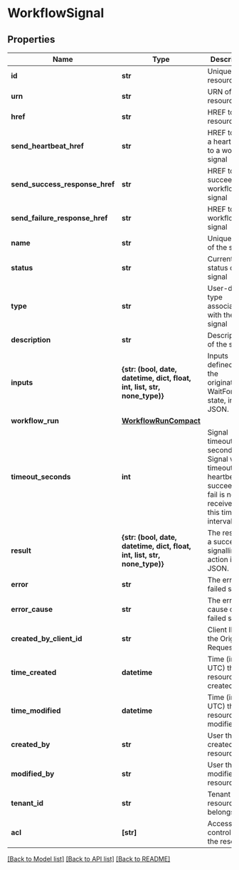 # WorkflowSignal


## Properties
Name | Type | Description | Notes
------------ | ------------- | ------------- | -------------
**id** | **str** | Unique resource ID | [optional] 
**urn** | **str** | URN of the resource | [optional] 
**href** | **str** | HREF to the resource | [optional] 
**send_heartbeat_href** | **str** | HREF to send a heartbeat to a workflow signal | [optional] 
**send_success_response_href** | **str** | HREF to succeed a workflow signal | [optional] 
**send_failure_response_href** | **str** | HREF to fail a workflow signal | [optional] 
**name** | **str** | Unique name of the signal | [optional] 
**status** | **str** | Current status of the signal | [optional] 
**type** | **str** | User-defined type associated with the signal | [optional] 
**description** | **str** | Description of the signal | [optional] 
**inputs** | **{str: (bool, date, datetime, dict, float, int, list, str, none_type)}** | Inputs defined by the originating WaitForSignal state, in JSON. | [optional] 
**workflow_run** | [**WorkflowRunCompact**](WorkflowRunCompact.md) |  | [optional] 
**timeout_seconds** | **int** | Signal timeout in seconds. The Signal will timeout if a heartbeat, succeed or fail is not received in this time interval. | [optional] 
**result** | **{str: (bool, date, datetime, dict, float, int, list, str, none_type)}** | The result of a successful signalling action in JSON. | [optional] 
**error** | **str** | The error of a failed signal. | [optional] 
**error_cause** | **str** | The error cause of a failed signal. | [optional] 
**created_by_client_id** | **str** | Client ID of the Origin Request | [optional] 
**time_created** | **datetime** | Time (in UTC) the resource was created | [optional] 
**time_modified** | **datetime** | Time (in UTC) the resource was modified | [optional] 
**created_by** | **str** | User that created the resource | [optional] 
**modified_by** | **str** | User that modified the resource | [optional] 
**tenant_id** | **str** | Tenant ID the resource belongs to | [optional] 
**acl** | **[str]** | Access control list of the resource | [optional] 

[[Back to Model list]](../README.md#documentation-for-models) [[Back to API list]](../README.md#documentation-for-api-endpoints) [[Back to README]](../README.md)


